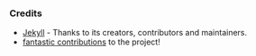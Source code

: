 
### Credits

- [Jekyll](https://github.com/jekyll/jekyll) - Thanks to its creators, contributors and maintainers.
- [fantastic contributions](https://github.com/barryclark/jekyll-now/commits/master) to the project!
